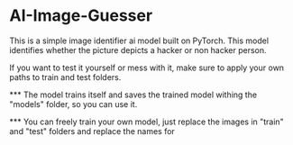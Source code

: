 # AI-Image-Guesser
This is a simple image identifier ai model built on PyTorch. This model identifies whether the picture depicts a hacker or non hacker person.

If you want to test it yourself or mess with it, make sure to apply your own paths to train and test folders.

*** The model trains itself and saves the trained model withing the "models" folder, so you can use it.

*** You can freely train your own model, just replace the images in "train" and "test" folders and replace the names for 
